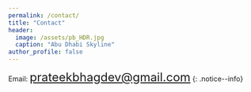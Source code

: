 ```yaml
---
permalink: /contact/
title: "Contact"
header:
  image: /assets/pb_HDR.jpg
  caption: "Abu Dhabi Skyline"
author_profile: false
---
```


Email: <font size="5">prateekbhagdev@gmail.com</font>
{: .notice--info}
